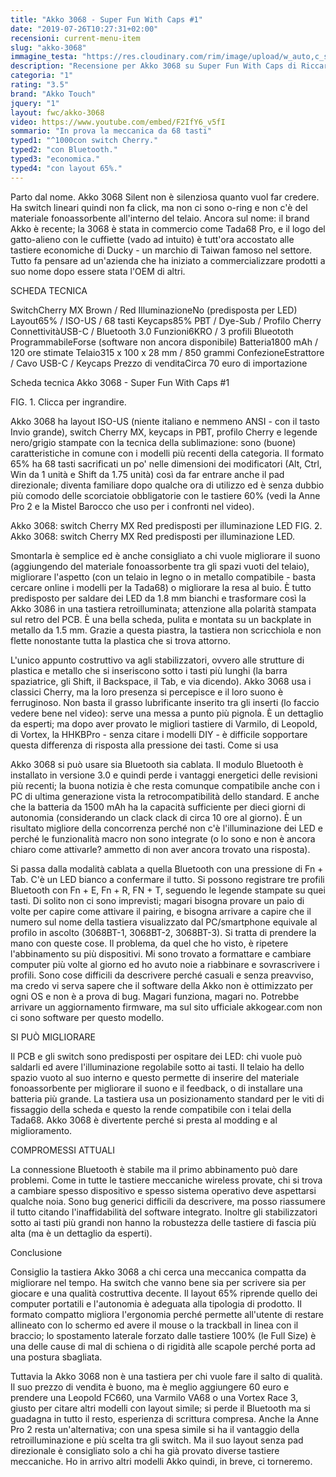 ```yaml
---
title: "Akko 3068 - Super Fun With Caps #1"
date: "2019-07-26T10:27:31+02:00"
recensioni: current-menu-item
slug: "akko-3068"
immagine_testa: "https://res.cloudinary.com/rim/image/upload/w_auto,c_scale,q_auto,f_auto/v1564132445/recensioni/akko-3068.png"
description: "Recensione per Akko 3068 su Super Fun With Caps di Riccardo Palombo. È una tastiera meccanica economica con Blueooth e layout 65%."
categoria: "1"
rating: "3.5"
brand: "Akko Touch"
jquery: "1"
layout: fwc/akko-3068
video: https://www.youtube.com/embed/F2IfY6_v5fI
sommario: "In prova la meccanica da 68 tasti"
typed1: "^1000con switch Cherry."
typed2: "con Bluetooth."
typed3: "economica."
typed4: "con layout 65%."
---
```


Parto dal nome. Akko 3068 Silent non è silenziosa quanto vuol far credere. Ha switch lineari quindi non fa click, ma non ci sono o-ring e non c'è del materiale fonoassorbente all'interno del telaio. Ancora sul nome: il brand Akko è recente; la 3068 è stata in commercio come Tada68 Pro, e il logo del gatto-alieno con le cuffiette (vado ad intuito) è tutt'ora accostato alle tastiere economiche di Ducky - un marchio di Taiwan famoso nel settore. Tutto fa pensare ad un'azienda che ha iniziato a commercializzare prodotti a suo nome dopo essere stata l'OEM di altri.

SCHEDA TECNICA

SwitchCherry MX Brown / Red IlluminazioneNo (predisposta per LED) Layout65% / ISO-US / 68 tasti Keycaps85% PBT / Dye-Sub / Profilo Cherry ConnettivitàUSB-C / Bluetooth 3.0 Funzioni6KRO / 3 profili Blueototh ProgrammabileForse (software non ancora disponibile) Batteria1800 mAh / 120 ore stimate Telaio315 x 100 x 28 mm / 850 grammi ConfezioneEstrattore / Cavo USB-C / Keycaps Prezzo di venditaCirca 70 euro di importazione

Scheda tecnica Akko 3068 - Super Fun With Caps #1

FIG. 1. Clicca per ingrandire.

Akko 3068 ha layout ISO-US (niente italiano e nemmeno ANSI - con il tasto Invio grande), switch Cherry MX, keycaps in PBT, profilo Cherry e legende nero/grigio stampate con la tecnica della sublimazione: sono (buone) caratteristiche in comune con i modelli più recenti della categoria. Il formato 65% ha 68 tasti sacrificati un po' nelle dimensioni dei modificatori (Alt, Ctrl, Win da 1 unità e Shift da 1.75 unità) così da far entrare anche il pad direzionale; diventa familiare dopo qualche ora di utilizzo ed è senza dubbio più comodo delle scorciatoie obbligatorie con le tastiere 60% (vedi la Anne Pro 2 e la Mistel Barocco che uso per i confronti nel video).

Akko 3068: switch Cherry MX Red predisposti per illuminazione LED
FIG. 2. Akko 3068: switch Cherry MX Red predisposti per illuminazione LED.

Smontarla è semplice ed è anche consigliato a chi vuole migliorare il suono (aggiungendo del materiale fonoassorbente tra gli spazi vuoti del telaio), migliorare l'aspetto (con un telaio in legno o in metallo compatibile - basta cercare online i modelli per la Tada68) o migliorare la resa al buio. È tutto predisposto per saldare dei LED da 1.8 mm bianchi e trasformare così la Akko 3086 in una tastiera retroilluminata; attenzione alla polarità stampata sul retro del PCB. È una bella scheda, pulita e montata su un backplate in metallo da 1.5 mm. Grazie a questa piastra, la tastiera non scricchiola e non flette nonostante tutta la plastica che si trova attorno.

L'unico appunto costruttivo va agli stabilizzatori, ovvero alle strutture di plastica e metallo che si inseriscono sotto i tasti più lunghi (la barra spaziatrice, gli Shift, il Backspace, il Tab, e via dicendo). Akko 3068 usa i classici Cherry, ma la loro presenza si percepisce e il loro suono è ferruginoso. Non basta il grasso lubrificante inserito tra gli inserti (lo faccio vedere bene nel video): serve una messa a punto più pignola. È un dettaglio da esperti; ma dopo aver provato le migliori tastiere di Varmilo, di Leopold, di Vortex, la HHKBPro - senza citare i modelli DIY - è difficile sopportare questa differenza di risposta alla pressione dei tasti.
Come si usa

Akko 3068 si può usare sia Bluetooth sia cablata. Il modulo Bluetooth è installato in versione 3.0 e quindi perde i vantaggi energetici delle revisioni più recenti; la buona notizia è che resta comunque compatibile anche con i PC di ultima generazione vista la retrocompatibilità dello standard. E anche che la batteria da 1500 mAh ha la capacità sufficiente per dieci giorni di autonomia (considerando un clack clack di circa 10 ore al giorno). È un risultato migliore della concorrenza perché non c'è l'illuminazione dei LED e perché le funzionalità macro non sono integrate (o lo sono e non è ancora chiaro come attivarle? ammetto di non aver ancora trovato una risposta).

Si passa dalla modalità cablata a quella Bluetooth con una pressione di Fn + Tab. C'è un LED bianco a confermare il tutto. Si possono registrare tre profili Bluetooth con Fn + E, Fn + R, FN + T, seguendo le legende stampate su quei tasti. Di solito non ci sono imprevisti; magari bisogna provare un paio di volte per capire come attivare il pairing, e bisogna arrivare a capire che il numero sul nome della tastiera visualizzato dal PC/smartphone equivale al profilo in ascolto (3068BT-1, 3068BT-2, 3068BT-3). Si tratta di prendere la mano con queste cose. Il problema, da quel che ho visto, è ripetere l'abbinamento su più dispositivi. Mi sono trovato a formattare e cambiare computer più volte al giorno ed ho avuto noie a riabbinare e sovrascrivere i profili. Sono cose difficili da descrivere perché casuali e senza preavviso, ma credo vi serva sapere che il software della Akko non è ottimizzato per ogni OS e non è a prova di bug. Magari funziona, magari no. Potrebbe arrivare un aggiornamento firmware, ma sul sito ufficiale akkogear.com non ci sono software per questo modello.

SI PUÒ MIGLIORARE

Il PCB e gli switch sono predisposti per ospitare dei LED: chi vuole può saldarli ed avere l'illuminazione regolabile sotto ai tasti. Il telaio ha dello spazio vuoto al suo interno e questo permette di inserire del materiale fonoassorbente per migliorare il suono e il feedback, o di installare una batteria più grande. La tastiera usa un posizionamento standard per le viti di fissaggio della scheda e questo la rende compatibile con i telai della Tada68. Akko 3068 è divertente perché si presta al modding e al miglioramento.

COMPROMESSI ATTUALI

La connessione Bluetooth è stabile ma il primo abbinamento può dare problemi. Come in tutte le tastiere meccaniche wireless provate, chi si trova a cambiare spesso dispositivo e spesso sistema operativo deve aspettarsi qualche noia. Sono bug generici difficili da descrivere, ma posso riassumere il tutto citando l'inaffidabilità del software integrato. Inoltre gli stabilizzatori sotto ai tasti più grandi non hanno la robustezza delle tastiere di fascia più alta (ma è un dettaglio da esperti).

Conclusione

Consiglio la tastiera Akko 3068 a chi cerca una meccanica compatta da migliorare nel tempo. Ha switch che vanno bene sia per scrivere sia per giocare e una qualità costruttiva decente. Il layout 65% riprende quello dei computer portatili e l'autonomia è adeguata alla tipologia di prodotto. Il formato compatto migliora l'ergonomia perché permette all'utente di restare allineato con lo schermo ed avere il mouse o la trackball in linea con il braccio; lo spostamento laterale forzato dalle tastiere 100% (le Full Size) è una delle cause di mal di schiena o di rigidità alle scapole perché porta ad una postura sbagliata.

Tuttavia la Akko 3068 non è una tastiera per chi vuole fare il salto di qualità. Il suo prezzo di vendita è buono, ma è meglio aggiungere 60 euro e prendere una Leopold FC660, una Varmilo VA68 o una Vortex Race 3, giusto per citare altri modelli con layout simile; si perde il Bluetooth ma si guadagna in tutto il resto, esperienza di scrittura compresa. Anche la Anne Pro 2 resta un'alternativa; con una spesa simile si ha il vantaggio della retroilluminazione e più scelta tra gli switch. Ma il suo layout senza pad direzionale è consigliato solo a chi ha già provato diverse tastiere meccaniche. Ho in arrivo altri modelli Akko quindi, in breve, ci torneremo.